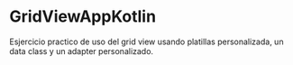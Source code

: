# GridViewAppKotlin
Esjercicio practico de uso del grid view usando platillas personalizada, un data class y un adapter personalizado.
